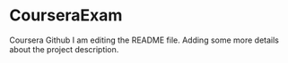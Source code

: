 # CourseraExam
Coursera Github
I am editing the README file. Adding some more details about the project description.


